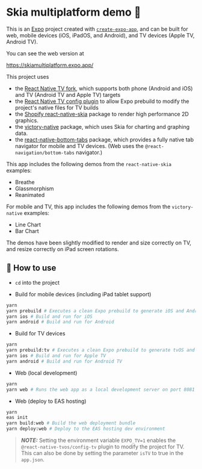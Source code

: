 # Skia multiplatform demo 👋

This is an [Expo](https://expo.dev) project created with [`create-expo-app`](https://www.npmjs.com/package/create-expo-app), and can be built for web, mobile devices (iOS, iPadOS, and Android), and TV devices (Apple TV, Android TV).

You can see the web version at

https://skiamultiplatform.expo.app/

This project uses

- the [React Native TV fork](https://github.com/react-native-tvos/react-native-tvos), which supports both phone (Android and iOS) and TV (Android TV and Apple TV) targets
- the [React Native TV config plugin](https://github.com/react-native-tvos/config-tv/tree/main/packages/config-tv) to allow Expo prebuild to modify the project's native files for TV builds
- the [Shopify react-native-skia](https://shopify.github.io/react-native-skia/) package to render high performance 2D graphics.
- the [victory-native](https://commerce.nearform.com/open-source/victory-native/) package, which uses Skia for charting and graphing data.
- the [react-native-bottom-tabs](https://callstackincubator.github.io/react-native-bottom-tabs/) package, which provides a fully native tab navigator for mobile and TV devices. (Web uses the `@react-navigation/bottom-tabs` navigator.)

This app includes the following demos from the `react-native-skia` examples:

- Breathe
- Glassmorphism
- Reanimated

For mobile and TV, this app includes the following demos from the `victory-native` examples:

- Line Chart
- Bar Chart

The demos have been slightly modified to render and size correctly on TV, and resize correctly on iPad screen rotations.

## 🚀 How to use

- `cd` into the project

- Build for mobile devices (including iPad tablet support)

```sh
yarn
yarn prebuild # Executes a clean Expo prebuild to generate iOS and Android native files
yarn ios # Build and run for iOS
yarn android # Build and run for Android
```

- Build for TV devices

```sh
yarn
yarn prebuild:tv # Executes a clean Expo prebuild to generate tvOS and Android TV native files
yarn ios # Build and run for Apple TV
yarn android # Build and run for Android TV
```

- Web (local development)

```sh
yarn
yarn web # Runs the web app as a local development server on port 8081
```

- Web (deploy to EAS hosting)

```sh
yarn
eas init
yarn build:web # Build the web deployment bundle
yarn deploy:web # Deploy to the EAS hosting dev environment
```

> **_NOTE:_**
> Setting the environment variable `EXPO_TV=1` enables the `@react-native-tvos/config-tv` plugin to modify the project for TV.
> This can also be done by setting the parameter `isTV` to true in the `app.json`.
